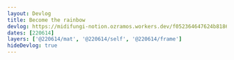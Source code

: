 ```yaml
---
layout: Devlog
title: Become the rainbow
devlog: https://midifungi-notion.ozramos.workers.dev/f052364647624b8186846e3b18d600a4
dates: [220614]
layers: ['@220614/mat', '@220614/self', '@220614/frame']
hideDevlog: true
---
```

